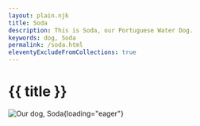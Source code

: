 ```yaml
---
layout: plain.njk
title: Soda
description: This is Soda, our Portuguese Water Dog.
keywords: dog, Soda
permalink: /soda.html
eleventyExcludeFromCollections: true
---
```


# {{ title }}

![Our dog, Soda](/assets/img/soda.jpg){loading="eager"}
